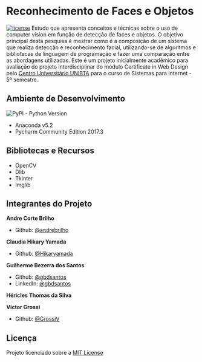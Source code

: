 # Reconhecimento de Faces e Objetos
[![license](https://img.shields.io/github/license/mashape/apistatus.svg)](https://opensource.org/licenses/MIT)
Estudo que apresenta conceitos e técnicas sobre o uso de computer vision em função de detecção de faces e objetos. O objetivo principal desta pesquisa é mostrar como é a
composição de um sistema que realiza detecção e reconhecimento facial, utilizando-se de algoritmos e bibliotecas de linguagem de programação e fazer uma comparação entre as
abordagens utilizadas.
Este é um projeto inicialmente acadêmico para avaliação do projeto interdisciplinar do módulo Certificate in Web Design pelo [Centro Universitário UNIBTA](http://http://www.ibta.edu.br/) para o curso de Sistemas para Internet - 5º semestre.

## Ambiente de Desenvolvimento
  ![PyPI - Python Version](https://img.shields.io/pypi/pyversions/Django.svg)
  - Anaconda v5.2
  - Pycharm Community Edition 2017.3

## Bibliotecas e Recursos 
  - OpenCV
  - Dlib
  - Tkinter
  - Imglib

## Integrantes do Projeto

**Andre Corte Brilho**
- Github: [@andrebrilho](https://github.com/andrebrilho)


**Claudia Hikary Yamada**
- Github: [@Hikaryamada](https://github.com/Hikaryamada)


**Guilherme Bezerra dos Santos**
- Github: [@gbdsantos](https://www.linkedin.com/in/gbdsantos/)
- LinkedIn: [@gbdsantos](https://www.linkedin.com/in/gbdsantos/)
	
	
**Héricles Thomas da Silva**  
  
  
**Victor Grossi**
- Github: [@GrossiV](https://github.com/GrossiV)

## Licença
Projeto licenciado sobre a [MIT License](https://github.com/gbdsantos/recognition-faces-and-objects/LICENSE) 

